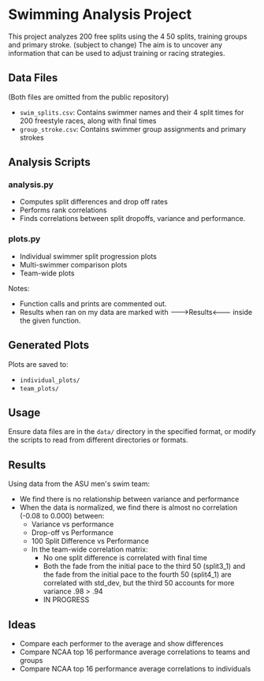 
# Swimming Analysis Project

This project analyzes 200 free splits using the 4 50 splits, training groups and primary stroke. (subject to change)
The aim is to uncover any information that can be used to adjust training or racing strategies.

## Data Files
(Both files are omitted from the public repository)
- `swim_splits.csv`: Contains swimmer names and their 4 split times for 200 freestyle races, along with final times
- `group_stroke.csv`: Contains swimmer group assignments and primary strokes

## Analysis Scripts

### analysis.py
- Computes split differences and drop off rates
- Performs rank correlations
- Finds correlations between split dropoffs, variance and performance.

### plots.py 
- Individual swimmer split progression plots
- Multi-swimmer comparison plots
- Team-wide plots

Notes:
- Function calls and prints are commented out.
- Results when ran on my data are marked with --->Results<--- inside the given function.

## Generated Plots

Plots are saved to:
- `individual_plots/`
- `team_plots/`

## Usage
Ensure data files are in the `data/` directory in the specified format, or modify the scripts to read from different directories or formats.

## Results
Using data from the ASU men's swim team:

- We find there is no relationship between variance and performance
- When the data is normalized, we find there is almost no correlation (-0.08 to 0.000) between:
  - Variance vs performance
  - Drop-off vs Performance  
  - 100 Split Difference vs Performance
  - In the team-wide correlation matrix: 
    - No one split difference is correlated with final time
    - Both the fade from the initial pace to the third 50 (split3_1) 
    and the fade from the initial pace to the fourth 50 (split4_1) are 
    correlated with std_dev, but the third 50 accounts for more variance .98 > .94
    - IN PROGRESS

## Ideas
- Compare each performer to the average and show differences
- Compare NCAA top 16 performance average correlations to teams and groups
- Compare NCAA top 16 performance average correlations to individuals
